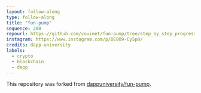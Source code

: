 ```yaml
---
layout: follow-along
type: follow-along
title: "fun-pump"
sequence: 200
repourl: https://github.com/couimet/fun-pump/tree/step_by_step_progress#readme
instagram: https://www.instagram.com/p/DE8O9-Cy5p0/
credits: dapp-university
labels:
  - crypto
  - blockchain
  - dapp
---
```


<p>This repository was forked from <a href="https://github.com/dappuniversity/fun-pump" target="_blank">dappuniversity/fun-pump</a>.</p>